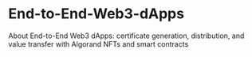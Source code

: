 # End-to-End-Web3-dApps
About End-to-End Web3 dApps: certificate generation, distribution, and value transfer with Algorand NFTs and smart contracts
